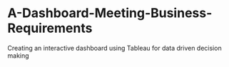 # A-Dashboard-Meeting-Business-Requirements
Creating an interactive dashboard using Tableau for data driven decision making
